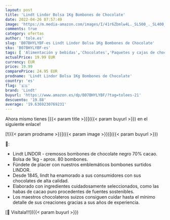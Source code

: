 ```yaml
---
layout: post
title: 'Lindt Lindor Bolsa 1Kg Bombones de Chocolate'
date: 2022-04-26 07:57:49
image: 'https://m.media-amazon.com/images/I/41r6Zbmlw4L._SL500_._SL400_.jpg'
comments: true
category: ofertas
author: 'tole.es'
slug: 'B07BHYLYBF-es Lindt Lindor Bolsa 1Kg Bombones de Chocolate'
sku: 'B07BHYLYBF-es'
tags: [ 'Alimentación y bebidas','Chocolates','Paquetes y cajas de chocolate','Snacks y dulces','bombones','lindt','🇪🇸', ]
actualPrice: 19.99 EUR
currency: EUR
price: 19.99
comparePrice: 24.95 EUR
prodname: 'Lindt Lindor Bolsa 1Kg Bombones de Chocolate'
country: 'es'
flag: '🇪🇸'
brand: 'Lindt'
buyurl: 'https://www.amazon.es/dp/B07BHYLYBF/?tag=tolees-21'
descuento: '19.88'
average: '19.6369230769231'
---
```


Ahora mismo tienes [{{< param title >}}]({{< param buyurl >}}) en el siguiente enlace!

[![{{< param prodname >}}]({{< param image >}})]({{< param buyurl >}})

🔎:

- Lindt LINDOR - cremosos bombones de chocolate negro 70% cacao. Bolsa de 1kg - aprox. 80 bombones.
- Fúndete de placer con nuestros emblemáticos bombones surtidos LINDOR.
- Desde 1845, lindt ha enamorado a sus consumidores con sus chocolates de alta calidad.
- Elaborado con ingredientes cuidadosamente seleccionados, como las habas de cacao puro procedentes de fuentes sostenibles.
- Los maestros chocolateros suizos consiguen cuidar hasta el mínimo detalle de sus creaciones gracias a sus años de experiencia.

[🛒 Visítala!!!]({{< param buyurl >}})
